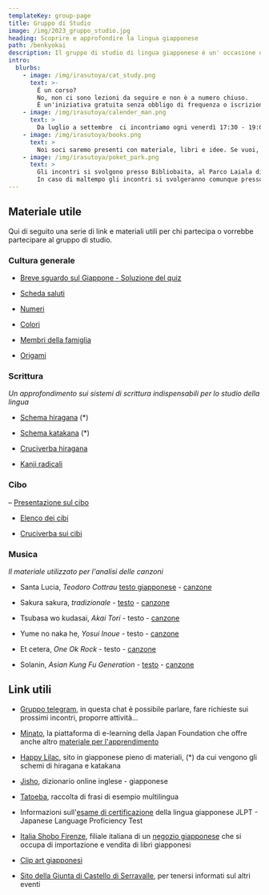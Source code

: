 ```yaml
---
templateKey: group-page
title: Gruppo di Studio
image: /img/2023_gruppo_studio.jpg
heading: Scoprire e approfondire la lingua giapponese
path: /benkyokai
description: Il gruppo di studio di lingua giapponese è un' occasione di incontro per studiare assieme ed aiutarsi a vicenda. Organizzato in collaborazione con Giunta di Castello di Serravalle, Centro Sociale di Dogana e Bibliobaita.
intro:
  blurbs:
    - image: /img/irasutoya/cat_study.png
      text: >-
        È un corso? 
        No, non ci sono lezioni da seguire e non è a numero chiuso.
        È un'iniziativa gratuita senza obbligo di frequenza o iscrizione. 
    - image: /img/irasutoya/calender_man.png
      text: >
        Da luglio a settembre  ci incontriamo ogni venerdì 17:30 - 19:00 per dedicarci allo studio del giapponese
    - image: /img/irasutoya/books.png
      text: >
        Noi soci saremo presenti con materiale, libri e idee. Se vuoi, porta anche il tuo manga preferito! Il giapponese è ovunque!
    - image: /img/irasutoya/poket_park.png
      text: >
        Gli incontri si svolgono presso Bibliobaita, al Parco Laiala di Serravalle.
        In caso di maltempo gli incontri si svolgeranno comunque presso la Casa del Castello di Serravalle
---
```


## Materiale utile

Qui di seguito una serie di link e materiali utili per chi partecipa o vorrebbe partecipare al gruppo di studio.

### Cultura generale

- [Breve sguardo sul Giappone - Soluzione del quiz](pdf/benkyokai/soluzione_quiz.pdf)

- [Scheda saluti](pdf/benkyokai/saluti.pdf)

- [Numeri](pdf/benkyokai/2023_numeri.pdf)

- [Colori](pdf/benkyokai/2023_colori.pdf)

- [Membri della famiglia](pdf/benkyokai/2023_famiglia.pdf)

- [Origami](pdf/benkyokai/2023_origami.pdf)

### Scrittura

*Un approfondimento sui sistemi di scrittura indispensabili per lo studio della lingua*

- [Schema hiragana](/pdf/benkyokai/hiragana.pdf) (*)

- [Schema katakana](/pdf/benkyokai/katakana.pdf) (*)

- [Cruciverba hiragana](pdf/benkyokai/cruciverba_hiragana_1.pdf) 

- [Kanji radicali](pdf/benkyokai/2023_radicali_gallarotti.pdf)

### Cibo

– [Presentazione sul cibo](pdf/benkyokai/2023_suki.pdf)

- [Elenco dei cibi](pdf/benkyokai/2023_cibi.pdf)

- [Cruciverba sui cibi](pdf/benkyokai/2023_cruciverba_cibo.pdf)

### Musica

*Il materiale utilizzato per l'analisi delle canzoni*

- Santa Lucia, *Teodoro Cottrau* [testo giapponese](pdf/benkyokai/2023_santa_lucia.pdf) - [canzone](https://youtu.be/tuN-K4KbfO8?si=9BkEgM7kwN3DiitJ&t=692)

- Sakura sakura, *tradizionale* - [testo](pdf/benkyokai/2023_sakura_sakura.pdf) - [canzone](https://www.youtube.com/watch?v=0Hvo4Db3NT8)

- Tsubasa wo kudasai, *Akai Tori* - testo - [canzone](https://www.youtube.com/watch?v=Pdyodbm1h-A)

- Yume no naka he, *Yosui Inoue* - testo - [canzone](https://www.youtube.com/watch?v=Z1G6vOrCHlY)

- Et cetera, *One Ok Rock* - testo - [canzone](https://www.youtube.com/watch?v=8Z_B3TKIDRY)

- Solanin, *Asian Kung Fu Generation* - [testo](pdf/benkyokai/2023_solanin.pdf) - [canzone](https://www.youtube.com/watch?v=xZD1B1TskXs)

## Link utili

- [Gruppo telegram](https://t.me/+CPsTQj1K2-Y1OTQ0), in questa chat è possibile parlare, fare richieste sui prossimi incontri, proporre attività... 

- [Minato](https://minato-jf.jp/), la piattaforma di e-learning della Japan Foundation che offre anche altro [materiale per l'apprendimento](https://www.jpf.go.jp/e/project/japanese/education/resource/index.html)

- [Happy Lilac](https://happylilac.net/), sito in giapponese pieno di materiali, (*) da cui vengono gli schemi di hiragana e katakana

- [Jisho](https://jisho.org/), dizionario online inglese - giapponese

- [Tatoeba](https://tatoeba.org/en), raccolta di frasi di esempio multilingua

- Informazioni sull'[esame di certificazione](https://lingua.jfroma.it/lingua/noryoku-shiken/) della lingua giapponese JLPT - Japanese Language Proficiency Test

- [Italia Shobo Firenze](https://www.facebook.com/ItaliaShoboFirenze/?locale=it_IT), filiale italiana di un [negozio giapponese](https://italiashobo.com/) che si occupa di importazione e vendita di libri giapponesi

- [Clip art giapponesi](https://www.irasutoya.com/)

- [Sito della Giunta di Castello di Serravalle](https://www.castello.serravalle.sm/attivit%C3%A0), per tenersi informati sul altri eventi
